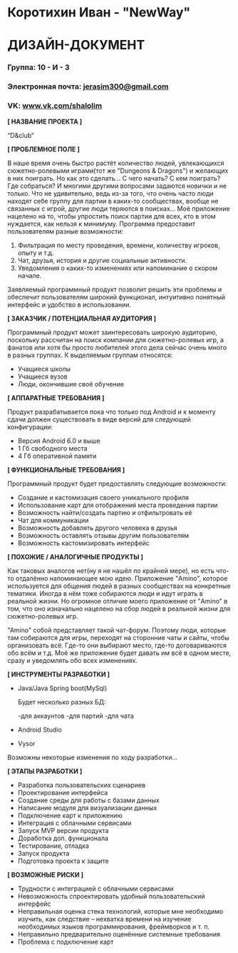 # Коротихин Иван - "NewWay"
# ДИЗАЙН-ДОКУМЕНТ

### Группа: 10 - И - 3
### Электронная почта: jerasim300@gmail.com
### VK: www.vk.com/shalolim


**[ НАЗВАНИЕ ПРОЕКТА ]**

“D&club”

**[ ПРОБЛЕМНОЕ ПОЛЕ ]**

В наше время очень быстро растёт количество людей, увлекающихся сюжетно-ролевыми играми(тот же "Dungeons & Dragons") и желающих в них поиграть. Но как это сделать... С чего начать? С кем поиграть? Где собраться? И многими другими вопросами задаются новички и не только. Что не удивительно, ведь из-за того, что очень часто люди находят себе группу для партии в каких-то сообществах, вообще не связанных с игрой, другие люди теряются в поисках... Моё приложение нацелено на то, чтобы упростить поиск партии для всех, кто в этом нуждается, как нельзя к минимуму. Программа предоставит пользователям разные возможности:
1) Фильтрация по месту проведения, времени, количеству игроков, опыту и т.д.
2) Чат, друзья, история и другие социальные активности.
3) Уведомления о каких-то изменениях или напоминание о скором начале.

Заявляемый программный продукт позволит решить эти проблемы и обеспечит пользователям широкий функционал, интуитивно понятный интерфейс и удобство в использовании. 

**[ ЗАКАЗЧИК / ПОТЕНЦИАЛЬНАЯ АУДИТОРИЯ ]**

Программный продукт может заинтересовать широкую аудиторию, поскольку рассчитан на поиск компании для сюжетно-ролевых игр, а фанатов или хотя бы просто любителей этого дела сейчас очень много в разных группах. К выделяемым группам относятся:

* Учащиеся школы
* Учащиеся вузов
* Люди, окончившие своё обучение

**[ АППАРАТНЫЕ ТРЕБОВАНИЯ ]** 

Продукт разрабатывается пока что только под Android и к моменту сдачи должен существовать в виде версий для следующей конфигурации:

* Версия Android 6.0 и выше
* 1 Гб свободного места
* 4 Гб оперативной памяти

**[ ФУНКЦИОНАЛЬНЫЕ ТРЕБОВАНИЯ ]**

Программный продукт будет предоставлять следующие возможности:
* Создание и кастомизация своего уникального профиля 
* Использование карт для отображения места проведения партии
* Возможность найти/создать партию и отфильтровать её
* Чат для коммуникации
* Возможность добавлять другого человека в друзья
* Возможность оставлять отзывы другим пользователям
* Возможность кастомизировать интерфейс

**[ ПОХОЖИЕ / АНАЛОГИЧНЫЕ ПРОДУКТЫ ]**

Как таковых аналогов нет(ну я не нашёл по крайней мере), но есть что-то отдалённо напоминающее мою идею. Приложение "Amino", которое используется для общения людей в разных сообществах на конкретные тематики. Иногда в нём тоже собираются люди и идут играть в реальной жизни. Но огромное отличие моего приложение от "Amino" в том, что оно изначально нацелено на сбор людей в реальной жизни для сюжетно-ролевых игр.

"Amino" собой представляет такой чат-форум. Поэтому люди, которые там собираются для игры, переходят на сторонние чаты и сайты, чтобы организовать всё. Где-то они выбирают место, где-то договариваются обо всём и т.д. Моё же приложение будет давать им всё в одном месте, сразу и уведомлять обо всех изменениях.

**[ ИНСТРУМЕНТЫ РАЗРАБОТКИ ]**

*	Java/Java Spring boot(MySql)

    Будет несколько разных БД:
    
      -для аккаунтов
      -для партий
      -для чата
      
*	Android Studio
*	Vysor

Возможны некоторые изменения по ходу разработки...

**[ ЭТАПЫ РАЗРАБОТКИ ]**

*	Разработка пользовательских сценариев
*	Проектирование интерфейса
*	Создание среды для работы с базами данных
*	Написание модуля для визуализации данных
*	Подключение карт к приложению
*	Интеграция с облачными сервисами
*	Запуск MVP версии продукта
*	Доработка доп. функционала
*	Тестирование, отладка
*	Запуск продукта
*	Подготовка проекта к защите

**[ ВОЗМОЖНЫЕ РИСКИ ]**

*	Трудности с интеграцией с облачными сервисами
*	Невозможность спроектировать удобный пользовательский интерфейс 
*	Неправильная оценка стека технологий, которые мне необходимо изучить, как следствие – нехватка времени на изучение необходимых языков программирования, фреймворков и т. п.
*	Неправильно предварительно оценённые системные требования
*	Проблема с подключение карт
